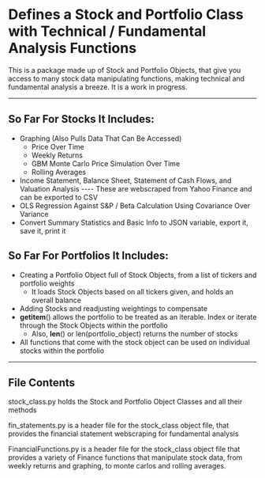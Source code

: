 # Defines a Stock and Portfolio Class with Technical / Fundamental Analysis Functions

This is a package made up of Stock and Portfolio Objects, that give you access to many stock data manipulating functions, making technical and fundamental analysis a breeze. It is a work in progress.

------

## So Far For Stocks It Includes:
* Graphing (Also Pulls Data That Can Be Accessed)
    * Price Over Time
    * Weekly Returns
    * GBM Monte Carlo Price Simulation Over Time
    * Rolling Averages
* Income Statement, Balance Sheet, Statement of Cash Flows, and Valuation Analysis
    ----  These are webscraped from Yahoo Finance and can be exported to CSV
* OLS Regression Against S&P / Beta Calculation Using Covariance Over Variance
* Convert Summary Statistics and Basic Info to JSON variable, export it, save it, print it
  
## So Far For Portfolios It Includes:
* Creating a Portfolio Object full of Stock Objects, from a list of tickers and portfolio weights
   * It loads Stock Objects based on all tickers given, and holds an overall balance
* Adding Stocks and readjusting weightings to compensate
* __getitem__() allows the portfolio to be treated as an iterable. Index or iterate through the Stock Objects within the portfolio
   * Also, __len__() or len(portfolio_object) returns the number of stocks
* All functions that come with the stock object can be used on individual stocks within the portfolio

----
## File Contents

stock_class.py holds the Stock and Portfolio Object Classes and all their methods

fin_statements.py is a header file for the stock_class object file, that provides the financial statement webscraping for fundamental analysis

FinancialFunctions.py is a header file for the stock_class object file that provides a variety of Finance functions that manipulate stock data, from weekly returns and graphing, to monte carlos and rolling averages.

